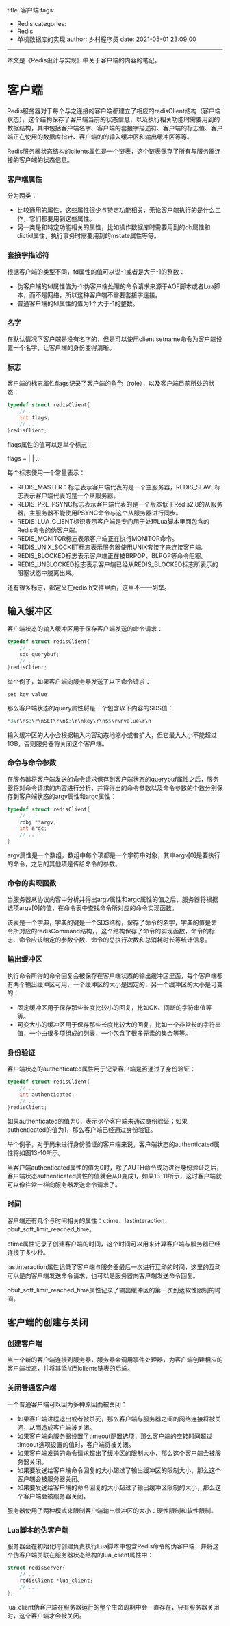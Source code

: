 title: 客户端
tags:
  - Redis
categories:
  - Redis
  - 单机数据库的实现
author: 乡村程序员
date: 2021-05-01 23:09:00
---

本文是《Redis设计与实现》中关于客户端的内容的笔记。
 <!-- more -->

# 客户端

Redis服务器对于每个与之连接的客户端都建立了相应的redisClient结构（客户端状态），这个结构保存了客户端当前的状态信息，以及执行相关功能时需要用到的数据结构，其中包括客户端名字、客户端的套接字描述符、客户端的标志值、客户端正在使用的数据库指针、客户端的的输入缓冲区和输出缓冲区等等。

Redis服务器状态结构的clients属性是一个链表，这个链表保存了所有与服务器连接的客户端的状态信息。

### 客户端属性

分为两类：

- 比较通用的属性，这些属性很少与特定功能相关，无论客户端执行的是什么工作，它们都要用到这些属性。
- 另一类是和特定功能相关的属性，比如操作数据库时需要用到的db属性和dictid属性，执行事务时需要用到的mstate属性等等。

### 套接字描述符

根据客户端的类型不同，fd属性的值可以说-1或者是大于-1的整数：

- 伪客户端的fd属性值为-1:伪客户端处理的命令请求来源于AOF脚本或者Lua脚本，而不是网络，所以这种客户端不需要套接字连接。
- 普通客户端的fd属性的值为1个大于-1的整数。

### 名字

在默认情况下客户端是没有名字的，但是可以使用client setname命令为客户端设置一个名字，让客户端的身份变得清晰。

### 标志

客户端的标志属性flags记录了客户端的角色（role），以及客户端目前所处的状态：

```c
typedef struct redisClient{
	// ...
	int flags;
	// ...
}redisClient;
```

flags属性的值可以是单个标志：

flags = <flags1> | <flags2> | ...

每个标志使用一个常量表示：

- REDIS_MASTER：标志表示客户端代表的是一个主服务器，REDIS_SLAVE标志表示客户端代表的是一个从服务器。
- REDIS_PRE_PSYNC标志表示客户端代表的是一个版本低于Redis2.8的从服务器，主服务器不能使用PSYNC命令与这个从服务器进行同步。
- REDIS_LUA_CLIENT标识表示客户端是专门用于处理Lua脚本里面包含的Redis命令的伪客户端。
- REDIS_MONITOR标志表示客户端正在执行MONITOR命令。
- REDIS_UNIX_SOCKET标志表示服务器使用UNIX套接字来连接客户端。
- REDIS_BLOCKED标志表示客户端正在被BRPOP、BLPOP等命令阻塞。
- REDIS_UNBLOCKED标志表示客户端已经从REDIS_BLOCKED标志所表示的阻塞状态中脱离出来。

还有很多标志，都定义在redis.h文件里面，这里不一一列举。

## 输入缓冲区

客户端状态的输入缓冲区用于保存客户端发送的命令请求：

```c
typedef struct redisClient{
	// ...
	sds querybuf;
	// ...
}redisClient;
```

举个例子，如果客户端向服务器发送了以下命令请求：

```shell
set key value
```

那么客户端状态的query属性将是一个包含以下内容的SDS值：

```c
*3\r\n$3\r\nSET\r\n$3\r\nkey\r\n$5\r\nvalue\r\n
```

输入缓冲区的大小会根据输入内容动态地缩小或者扩大，但它最大大小不能超过1GB，否则服务器将关闭这个客户端。

### 命令与命令参数

在服务器将客户端发送的命令请求保存到客户端状态的querybuf属性之后，服务器将对命令请求的内容进行分析，并将得出的命令参数以及命令参数的个数分别保存到客户端状态的argv属性和argc属性：

```c
typedef struct redisClient{
	// ...
	robj **argv;
	int argc;
	// ...
}
```

argv属性是一个数组，数组中每个项都是一个字符串对象，其中argv[0]是要执行的命令，之后的其他项是传给命令的参数。

### 命令的实现函数

当服务器从协议内容中分析并得出argv属性和argc属性的值之后，服务器将根据选项argv[0]的值，在命令表中查找命令所对应的命令实现函数。

该表是一个字典，字典的键是一个SDS结构，保存了命令的名字，字典的值是命令所对应的redisCommand结构，，这个结构保存了命令的实现函数，命令的标志、命令应该给定的参数个数、命令的总执行次数和总消耗时长等统计信息。

### 输出缓冲区

执行命令所得的命令回复会被保存在客户端状态的输出缓冲区里面，每个客户端都有两个输出缓冲区可用，一个缓冲区的大小是固定的，另一个缓冲区的大小是可变的：

- 固定缓冲区用于保存那些长度比较小的回复，比如OK、间断的字符串值等等。
- 可变大小的缓冲区用于保存那些长度比较大的回复，比如一个非常长的字符串值，一个由很多项组成的列表，一个包含了很多元素的集合等等。

### 身份验证

客户端状态的authenticated属性用于记录客户端是否通过了身份验证：

```c
typedef struct redisClient{
	// ...
	int authenticated;
	// ...
}redisClient;
```

如果authenticated的值为0，表示这个客户端未通过身份验证；如果authenticated的值为1，那么客户端已经通过身份验证。

举个例子，对于尚未进行身份验证的客户端来说，客户端状态的authenticated属性将如图13-10所示。

当客户端authenticated属性的值为0时，除了AUTH命令成功进行身份验证之后，客户端状态authenticated属性的值就会从0变成1，如果13-11所示，这时客户端就可以像往常一样向服务器发送命令请求了。

### 时间

客户端还有几个与时间相关的属性：ctime、lastinteraction、obuf_soft_limit_reached_time。

ctime属性记录了创建客户端的时间，这个时间可以用来计算客户端与服务器已经连接了多少秒。

lastinteraction属性记录了客户端与服务器最后一次进行互动的时间，这里的互动可以是向客户端发送命令请求，也可以是服务器向客户端发送命令回复。

obuf_soft_limit_reached_time属性记录了输出缓冲区的第一次到达软性限制的时间。



## 客户端的创建与关闭

### 创建客户端

当一个新的客户端连接到服务器，服务器会调用事件处理器，为客户端创建相应的客户端状态，并将其添加到clients链表的后端。

### 关闭普通客户端

一个普通客户端可以因为多种原因而被关闭：

- 如果客户端进程退出或者被杀死，那么客户端与服务器之间的网络连接将被关闭，从而造成客户端被关闭。
- 如果客户端向服务器设置了timeout配置选项，那么客户端的空转时间超过timeout选项设置的值时，客户端将被关闭。
- 如果客户端发送的命令请求超出了缓冲区的限制大小，那么这个客户端会被服务器关闭。
- 如果要发送给客户端命令回复的大小超过了输出缓冲区的限制大小，那么这个客户端会被服务器关闭。
- 如果要发送给客户端的命令回复的大小超过了输出缓冲区限制的大小，那么这个客户端会被服务器关闭。

服务器使用了两种模式来限制客户端输出缓冲区的大小：硬性限制和软性限制。

### Lua脚本的伪客户端

服务器会在初始化时创建负责执行Lua脚本中包含Redis命令的伪客户端，并将这个伪客户端关联在服务器状态结构的lua_client属性中：

```c
struct redisServer{
	// ...
	redisClient *lua_client;
	// ...
};
```

lua_client伪客户端在服务器运行的整个生命周期中会一直存在，只有服务器关闭时，这个客户端才会被关闭。